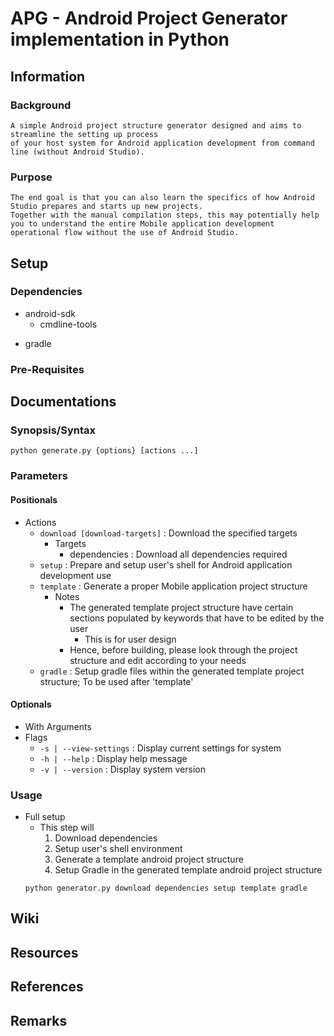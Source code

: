 # APG - Android Project Generator implementation in Python

## Information
### Background
```
A simple Android project structure generator designed and aims to streamline the setting up process 
of your host system for Android application development from command line (without Android Studio).
```

### Purpose
```
The end goal is that you can also learn the specifics of how Android Studio prepares and starts up new projects.
Together with the manual compilation steps, this may potentially help you to understand the entire Mobile application development operational flow without the use of Android Studio.
```

## Setup
### Dependencies
- android-sdk
    + cmdline-tools
+ gradle

### Pre-Requisites

## Documentations
### Synopsis/Syntax
```
python generate.py {options} [actions ...]
```
### Parameters
#### Positionals
- Actions
    - `download [download-targets]` : Download the specified targets
        - Targets
            + dependencies : Download all dependencies required
    - `setup` : Prepare and setup user's shell for Android application development use
    - `template` : Generate a proper Mobile application project structure
        - Notes
            - The generated template project structure have certain sections populated by keywords that have to be edited by the user
                + This is for user design
            + Hence, before building, please look through the project structure and edit according to your needs
    - `gradle` : Setup gradle files within the generated template project structure; To be used after 'template'

#### Optionals
- With Arguments
- Flags
    + `-s | --view-settings` : Display current settings for system
    + `-h | --help` : Display help message
    + `-v | --version` : Display system version

### Usage
- Full setup
    - This step will
        1. Download dependencies
        2. Setup user's shell environment
        3. Generate a template android project structure
        4. Setup Gradle in the generated template android project structure
    ```
    python generator.py download dependencies setup template gradle
    ```

## Wiki

## Resources

## References

## Remarks

